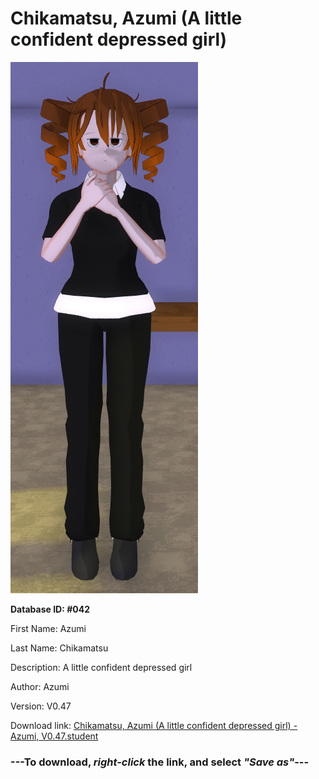 # Chikamatsu, Azumi (A little confident depressed girl)

<img src="https://raw.githubusercontent.com/Arbiter1223/Daigaku-Gurashi-Custom-Students/master/Students/Files/Chikamatsu%2C%20Azumi%20(A%20little%20confident%20depressed%20girl).png" title="Chikamatsu, Azumi (A little confident depressed girl) - Azumi, V0.47">

**Database ID: #042**

First Name: Azumi

Last Name: Chikamatsu

Description: A little confident depressed girl

Author: Azumi

Version: V0.47

Download link: <a href="https://raw.githubusercontent.com/Arbiter1223/Daigaku-Gurashi-Custom-Students/master/Students/Files/Chikamatsu%2C%20Azumi%20(A%20little%20confident%20depressed%20girl)%20-%20Azumi%2C%20V0.47.student">Chikamatsu, Azumi (A little confident depressed girl) - Azumi, V0.47.student</a>

### ---**To download, _right-click_ the link, and select _"Save as"_**---
